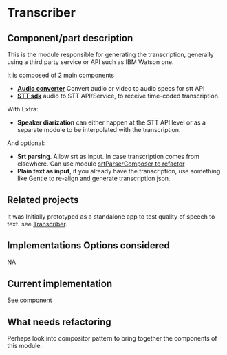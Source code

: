 # Transcriber

## Component/part description

This is the module responsible for generating the transcription, generally using a third party service or API such as IBM Watson one.

It is composed of 2 main components

* [**Audio converter**](audio-to-video.md) Convert audio or video to audio specs for stt API
* [**STT sdk**](stt-api/) audio to STT API/Service, to receive time-coded transcription.

With Extra:

* **Speaker diarization** can either happen at the STT API level or as a separate module to be interpolated with the transcription.

And optional:

* **Srt parsing**. Allow srt as input. In case transcription comes from elsewhere. Can use module [srtParserComposer to refactor](https://github.com/pietrop/srtParserComposer)
* **Plain text as input**, if you already have the transcription, use something like Gentle to re-align and generate transcription json.

## Related projects

It was Initially prototyped as a standalone app to test quality of speech to text. see [Transcriber](https://github.com/pietrop/Transcriber).

## Implementations Options considered

NA

## Current implementation

[See component](https://github.com/OpenNewsLabs/autoEdit_2/tree/master/lib/interactive_transcription_generator/transcriber)

## What needs refactoring

Perhaps look into compositor pattern to bring together the components of this module.

